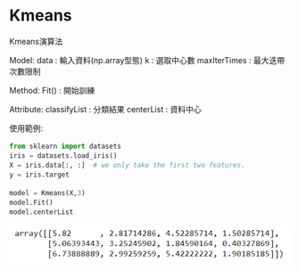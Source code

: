 # Kmeans
Kmeans演算法

Model:
    data : 輸入資料(np.array型態)
    k : 選取中心數 
    maxIterTimes : 最大迭帶次數限制

Method:
    Fit() : 開始訓練
    
Attribute:
    classifyList : 分類結果
    centerList : 資料中心
    
    

使用範例:
```python
from sklearn import datasets
iris = datasets.load_iris()
X = iris.data[:, :]  # we only take the first two features.
y = iris.target

model = Kmeans(X,3)
model.Fit()
model.centerList
```
![](https://github.com/johnsonquo/Kmeans/blob/master/pic/%E5%AF%A6%E4%BD%9C.PNG)  
